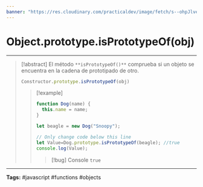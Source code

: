 ```yaml
---
banner: "https://res.cloudinary.com/practicaldev/image/fetch/s--ohpJlve1--/c_imagga_scale,f_auto,fl_progressive,h_420,q_auto,w_1000/https://res.cloudinary.com/drquzbncy/image/upload/v1586605549/javascript_banner_sxve2l.jpg"
---
```

# Object.prototype.isPrototypeOf(obj)
<hr> 

> [!abstract]
> El método `**isPrototypeOf()**` comprueba si un objeto se encuentra en la cadena de prototipado de otro.
> ```js
> Constructor.prototype.isPrototypeOf(obj)
> ```
> 
> > [!example]
> > 
> > ```js
> > function Dog(name) {
> >   this.name = name;
> > }
> > 
> > let beagle = new Dog("Snoopy");
> > 
> > // Only change code below this line
> > let Value=Dog.prototype.isPrototypeOf(beagle); //true
> > console.log(Value); 
> > ```
> > 
> > > [!bug] Console
> > > <code>true</code>
> > 
> 

<hr>
<b>Tags:</b> #javascript #functions #objects